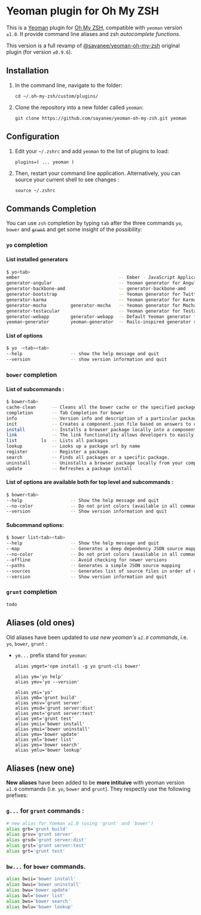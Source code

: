 # Yeoman plugin for Oh My ZSH

This is a [Yeoman](http://yeoman.io/) plugin for [Oh My ZSH](https://github.com/robbyrussell/oh-my-zsh), compatible with `yeoman` version `≥1.0`. It provide command line aliases and zsh *autocomplete functions*.

This version is a full revamp of [@sayanee/yeoman-oh-my-zsh](sayanee/yeoman-oh-my-zsh)  original plugin (for version `≤0.9.6`).

## Installation

1. In the command line, navigate to the folder:

    ```
    cd ~/.oh-my-zsh/custom/plugins/
    ```
2. Clone the repository into a new folder called `yeoman`:

    ```
    git clone https://github.com/sayanee/yeoman-oh-my-zsh.git yeoman
    ```

## Configuration

1. Edit your `~/.zshrc` and add `yeoman` to the list of plugins to load:

    ```
    plugins=( ... yeoman )
    ```

2. Then, restart your command line application. Alternatively, you can source your current shell to see changes :

    ```
    source ~/.zshrc
    ```

## Commands Completion

You can use `zsh` completion by typing `tab` after the three commands `yo`, `bower` and ~~`grunt`~~ and get some insight of the possibility:

### `yo` completion

#### List installed generators

```bash
$ yo<tab>
ember                                     -- Ember - JavaScript Application Framework
generator-angular                         -- Yeoman generator for AngularJS
generator-backbone-amd                    -- generator-backbone-amd
generator-bootstrap                       -- Yeoman generator for Twitter Bootstrap
generator-karma                           -- Yeoman generator for Karma
generator-mocha         generator-mocha   -- Yeoman generator for Mocha
generator-testacular                      -- Yeoman generator for Testacular
generator-webapp        generator-webapp  -- Default Yeoman generator for scaffolding out a front-end web app
yeoman-generator        yeoman-generator  -- Rails-inspired generator system that provides scaffolding for your apps
```

#### List of options

```bash
$ yo -<tab><tab>
--help                  -- show the help message and quit
--version               -- show version information and quit
```

### `bower` completion

#### List of subcommands :

```bash
$ bower<tab>
cache-clean      -- Cleans all the bower cache or the specified packages cache
completion       -- Tab Completion for bower
info             -- Version info and description of a particular package.
init             -- Creates a component.json file based on answers to questions
install          -- Installs a browser package locally into a components directory
link             -- The link functionality allows developers to easily test their packages. Linking is a two-step process.
list         ls  -- Lists all packages
lookup           -- Looks up a package url by name
register         -- Register a package.
search           -- Finds all packages or a specific package.
uninstall        -- Uninstalls a browser package locally from your components directory
update           -- Refreshes a package install
```

#### List of options are available both for top level and subcommands :

```bash
$ bower<tab>
--help                  -- Show the help message and quit
--no-color              -- Do not print colors (available in all commands)
--version               -- Show version information and quit
```

#### Subcommand options:

```bash
$ bower list<tab><tab>
--help                  -- Show the help message and quit
--map                   -- Generates a deep dependency JSON source mapping
--no-color              -- Do not print colors (available in all commands)
--offline               -- Avoid checking for newer versions
--paths                 -- Generates a simple JSON source mapping
--sources               -- Generates list of source files in order of dependency
--version               -- Show version information and quit
```

### `grunt` completion

    todo

## Aliases (old ones)

Old aliases have been updated to *use new yeoman's `≥1.0` commands*, i.e. `yo`, `bower`, `grunt` :

* `ym...` prefix stand for `yeoman`:

    ```
    alias ymget='npm install -g yo grunt-cli bower'

    alias ym='yo help'
    alias ymv='yo --version'

    alias ymi='yo'
    alias ymb='grunt build'
    alias ymsv='grunt server'
    alias ymsd='grunt server:dist'
    alias ymst='grunt server:test'
    alias ymt='grunt test'
    alias ymii='bower install'
    alias ymui='bower uninstall'
    alias ymu='bower update'
    alias yml='bower list'
    alias yms='bower search'
    alias ymlu='bower lookup'
    ```

## Aliases (new one)

**New aliases**  have been added to be **more intituive** with yeoman version `≥1.0` commands (i.e. `yo`, `bower` and `grunt`). They respectly use the following prefixes:

### `g...` for `grunt` commands :

```bash
# new alias for Yoeman ≥1.0 (using 'grunt' and 'bower')
alias grb='grunt build'
alias grsv='grunt server'
alias grsd='grunt server:dist'
alias grst='grunt server:test'
alias grt='grunt test'
```

### `bw...` for `bower` commands.

```bash
alias bwii='bower install'
alias bwui='bower uninstall'
alias bwu='bower update'
alias bwl='bower list'
alias bws='bower search'
alias bwlu='bower lookup'
```
